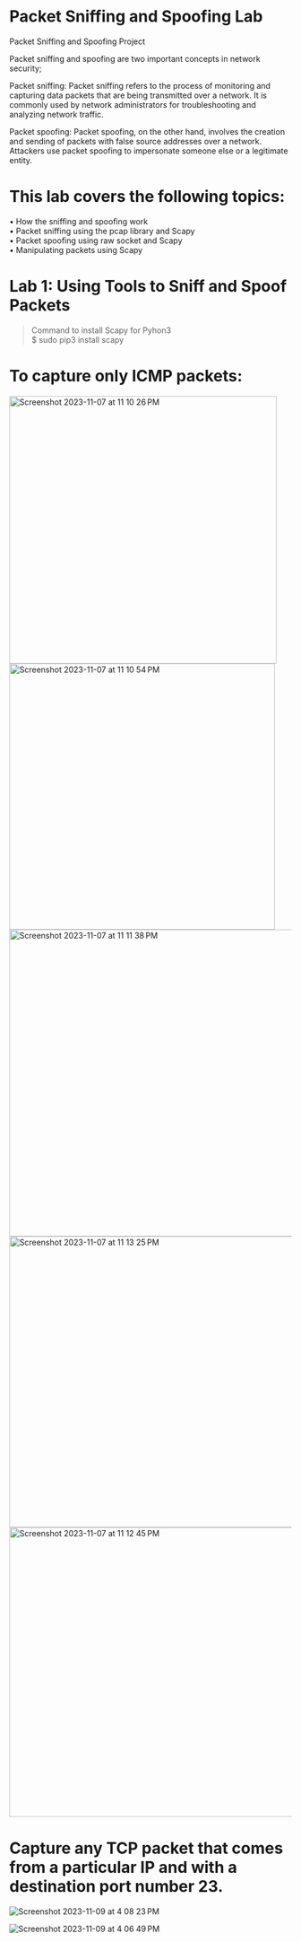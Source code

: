 # Packet Sniffing and Spoofing Lab

Packet Sniffing and Spoofing Project 

Packet sniffing and spoofing are two important concepts in network security;

Packet sniffing: Packet sniffing refers to the process of monitoring and capturing data packets that are being transmitted over a network. It is commonly used by network administrators for troubleshooting and analyzing network traffic.

Packet spoofing: Packet spoofing, on the other hand, involves the creation and sending of packets with false source addresses over a network. Attackers use packet spoofing to impersonate someone else or a legitimate entity.

# This lab covers the following topics:
• How the sniffing and spoofing work <br/>
• Packet sniffing using the pcap library and Scapy <br/>
• Packet spoofing using raw socket and Scapy <br/>
• Manipulating packets using Scapy<br/>

#  Lab 1: Using Tools to Sniff and Spoof Packets

>  Command to install Scapy for Pyhon3 <br/>
>  $ sudo pip3 install scapy
>

# To capture only ICMP packets:

<img width="477" alt="Screenshot 2023-11-07 at 11 10 26 PM" src="https://github.com/younis1234-png/Sniffing-Spoofing-/assets/73474252/fc1db0c0-5390-4192-8634-9df356d0bf83">
<br/> 

<img width="474" alt="Screenshot 2023-11-07 at 11 10 54 PM" src="https://github.com/younis1234-png/Sniffing-Spoofing-/assets/73474252/4432df8e-ac7c-4a28-adee-30db1f0f1288">
<br/>

<img width="547" alt="Screenshot 2023-11-07 at 11 11 38 PM" src="https://github.com/younis1234-png/Sniffing-Spoofing-/assets/73474252/f67dc9bd-666c-42cb-ab50-e793d0f31206">
<br/>

<img width="519" alt="Screenshot 2023-11-07 at 11 13 25 PM" src="https://github.com/younis1234-png/Sniffing-Spoofing-/assets/73474252/f8c534ee-fcd0-4b81-ab01-064503d42a21">
<br/>

<img width="516" alt="Screenshot 2023-11-07 at 11 12 45 PM" src="https://github.com/younis1234-png/Sniffing-Spoofing-/assets/73474252/97eacbbd-10ad-46dc-b31e-3400c1ff7960">

<br/>

# Capture any TCP packet that comes from a particular IP and with a destination port number 23.

![Screenshot 2023-11-09 at 4 08 23 PM](https://github.com/younis1234-png/Sniffing-Spoofing-/assets/73474252/bae564e3-6bba-498f-aa4a-cc2bc683f5ff)

![Screenshot 2023-11-09 at 4 06 49 PM](https://github.com/younis1234-png/Sniffing-Spoofing-/assets/73474252/bddd210f-7ab3-4e7f-b0f0-6728e7615208)













